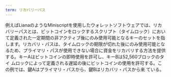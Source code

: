 ```yaml
---
term: リカバリーパス
---
```

例えばLianaのようなMiniscriptを使用したウォレットソフトウェアでは、リカバリーパスとは、ビットコインをロックするスクリプト（タイムロック）において定義された一定期間の非アクティブ後にのみ使用可能となるキーのセットを指します。リカバリ・パスは、タイムロックの期限が切れた後にのみ使用可能となるため、プライマリ・パスが使用できない場合に資金をリカバリする方法を提供する。キーAはビットコインの即時使用を許可し、キーBは52,560ブロックのタイ ムロックによって定義される遅延の後にビットコインの使用を許可する。この例では、鍵Aはプライマリ・パスから、鍵Bはリカバリ・パスから来 ている。